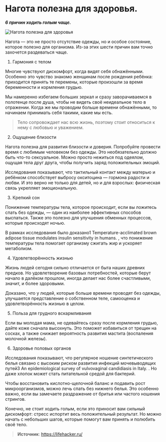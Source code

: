 # Нагота полезна для здоровья.

_**6 причин ходить голым чаще.**_

![Нагота полезна для здоровья](/images/Houseworks/Health/nagota.jpg 'Нагота полезна для здоровья')

Нагота — это не просто отсутствие одежды, но и особое состояние, которое полезно для организма. Из-за этих шести причин вам точно захочется раздеваться чаще.

1. Гармония с телом

  Многие чувствуют дискомфорт, когда видят себя обнажёнными. Особенно это чувство знакомо женщинам после рождения ребёнка: приходится принять те перемены, которые произошли за время беременности и кормления грудью.

  Мы намеренно избегаем больших зеркал и сразу заворачиваемся в полотенце после душа, чтобы не видеть своё неидеальное тело в отражении. Когда же мы проводим больше времени обнажёнными, то начинаем принимать себя такими, какие мы есть.

  > Тело сопровождает нас всю жизнь, поэтому стоит относиться к нему с любовью и уважением.

2. Ощущение близости

  Нагота полезна для развития близости и доверия. Попробуйте провести время с любимым человеком без одежды. Это необязательно должно быть что-то сексуальное. Можно просто нежиться под одеялом, ощущая тела друг друга, чтобы получить заряд положительных эмоций.

  Исследования показывают, что тактильный контакт между матерью и ребёнком способствует выбросу окситоцина — гормона радости и любви. И это верно не только для детей, но и для взрослых: физическая связь укрепляет эмоциональную.

3. Крепкий сон

  Понижение температуры тела, которое происходит, если вы ложитесь спать без одежды, — один из наиболее эффективных способов выспаться. Также это полезно для улучшения обменных процессов, которые происходят ночью.

  В рамках исследования было доказано1 Temperature-acclimated brown adipose tissue modulates insulin sensitivity in humans. , что понижение температуры тела помогает организму сжигать жир и ускоряет метаболизм.

4. Удовлетворённость жизнью

  Жизнь людей сегодня сильно отличается от быта наших древних предков. Но удовлетворение базовых потребностей, которые берут начало в далёком прошлом, иногда делает нас более счастливыми, значит, и более здоровыми.

  Доказано, что у людей, которые больше времени проводят без одежды, улучшается представление о собственном теле, самооценка и удовлетворённость жизнью в целом.

5. Польза для грудного вскармливания

  Если вы молодая мама, не одевайтесь сразу после кормления грудью, дайте коже сначала высохнуть. Это поможет избавиться от трещин на сосках, а также снижает вероятность развития мастита (воспаления молочной железы).

6. Здоровье половых органов

  Исследования показывают, что регулярное ношение синтетического белья связано с высоким риском развития инфекций мочевыводящих путей3 An epidemiological survey of vulvovaginal candidiasis in Italy. . Но даже хлопок может стать питательной средой для бактерий.

  Чтобы восстановить кислотно-щелочной баланс и подавить рост микроорганизмов, можно лечь спать без нижнего белья. Это особенно важно, если вы замечаете раздражение от бритья или частого ношения стрингов.

Конечно, не стоит ходить голым, если это приносит вам сильный дискомфорт: стресс испортит весь положительный результат. Но можно начать с небольших шагов, которые помогут вам принять и полюбить своё тело.

> **Источник**: https://lifehacker.ru/

